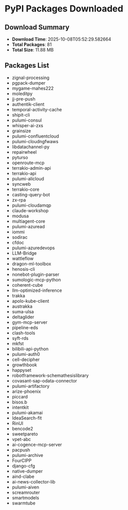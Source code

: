 # PyPI Packages Downloaded

## Download Summary
- **Download Time**: 2025-10-08T05:52:29.582664
- **Total Packages**: 81
- **Total Size**: 11.88 MB

## Packages List
- zignal-processing
- pgpack-dumper
- mygame-mahes222
- moleditpy
- jj-pre-push
- authentik-client
- temporal-activity-cache
- shipit-cli
- pulumi-consul
- whisper-ai-zxs
- grainsize
- pulumi-confluentcloud
- pulumi-cloudngfwaws
- libdatachannel-py
- repairwheel
- pyturso
- openroute-mcp
- terrakio-admin-api
- terrakio-api
- pulumi-alicloud
- syncweb
- terrakio-core
- casting-query-bot
- zx-rpa
- pulumi-cloudamqp
- claude-workshop
- modusa
- multiagent-core
- pulumi-azuread
- iommi
- sodirac
- cfdoc
- pulumi-azuredevops
- LLM-Bridge
- wattleflow
- dragon-ml-toolbox
- henosis-cli
- nonebot-plugin-parser
- sumologic-mcp-python
- coherent-cube
- llm-optimized-inference
- trakka
- apolo-kube-client
- austrakka
- suma-ulsa
- deltaglider
- gym-mcp-server
- pipeline-eds
- clash-tools
- syft-rds
- mkfst
- bilibili-api-python
- pulumi-auth0
- cell-decipher
- growthbook
- happyset
- robotframework-schemathesislibrary
- covasant-sap-odata-connector
- pulumi-artifactory
- arize-phoenix
- piccard
- bisos.b
- intentkit
- pulumi-akamai
- IdeaSearch-fit
- RinUI
- bencode2
- sweetpareto
- vpet-abc
- ai-cogence-mcp-server
- pacpush
- pulumi-archive
- FourCIPP
- django-cfg
- native-dumper
- aind-clabe
- ai-news-collector-lib
- pulumi-aiven
- screamrouter
- smartmodels
- swarmtube
